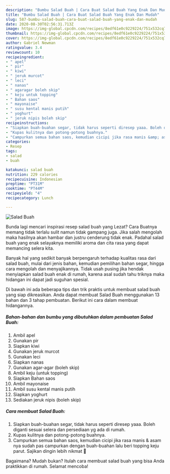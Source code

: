 ```yaml
---
description: "Bumbu Salad Buah | Cara Buat Salad Buah Yang Enak Dan Mudah"
title: "Bumbu Salad Buah | Cara Buat Salad Buah Yang Enak Dan Mudah"
slug: 587-bumbu-salad-buah-cara-buat-salad-buah-yang-enak-dan-mudah
date: 2020-08-30T02:56:31.713Z
image: https://img-global.cpcdn.com/recipes/8edf61e0c9229224/751x532cq70/salad-buah-foto-resep-utama.jpg
thumbnail: https://img-global.cpcdn.com/recipes/8edf61e0c9229224/751x532cq70/salad-buah-foto-resep-utama.jpg
cover: https://img-global.cpcdn.com/recipes/8edf61e0c9229224/751x532cq70/salad-buah-foto-resep-utama.jpg
author: Gabriel Newman
ratingvalue: 3.4
reviewcount: 10
recipeingredient:
- " apel"
- " pir"
- " kiwi"
- " jeruk murcot"
- " leci"
- " nanas"
- " agaragar boleh skip"
- " keju untuk topping"
- " Bahan saos"
- " mayonaise"
- " susu kental manis putih"
- " yoghurt"
- " jeruk nipis boleh skip"
recipeinstructions:
- "Siapkan buah-buahan segar, tidak harus seperti diresep yaaa. Boleh diganti sesuai selera dan persediaan yg ada di rumah."
- "Kupas kulitnya dan potong-potong buahnya."
- "Campurkan semua bahan saos, kemudian cicipi jika rasa manis &amp; asam nya sudah pas campurkan dengan buah-buahan lalu beri topping keju parut. Sajikan dingin lebih nikmat 🤗"
categories:
- Resep
tags:
- salad
- buah

katakunci: salad buah 
nutrition: 229 calories
recipecuisine: Indonesian
preptime: "PT31M"
cooktime: "PT44M"
recipeyield: "4"
recipecategory: Lunch

---
```



![Salad Buah](https://img-global.cpcdn.com/recipes/8edf61e0c9229224/751x532cq70/salad-buah-foto-resep-utama.jpg)

Bunda lagi mencari inspirasi resep salad buah yang Lezat? Cara Buatnya memang tidak terlalu sulit namun tidak gampang juga. Jika salah mengolah maka hasilnya akan hambar dan justru cenderung tidak enak. Padahal salad buah yang enak selayaknya memiliki aroma dan cita rasa yang dapat memancing selera kita.

Banyak hal yang sedikit banyak berpengaruh terhadap kualitas rasa dari salad buah, mulai dari jenis bahan, kemudian pemilihan bahan segar, hingga cara mengolah dan menyajikannya. Tidak usah pusing jika hendak menyiapkan salad buah enak di rumah, karena asal sudah tahu triknya maka hidangan ini dapat jadi suguhan spesial.




Di bawah ini ada beberapa tips dan trik praktis untuk membuat salad buah yang siap dikreasikan. Anda dapat membuat Salad Buah menggunakan 13 bahan dan 3 tahap pembuatan. Berikut ini cara dalam membuat hidangannya.

<!--inarticleads1-->

##### Bahan-bahan dan bumbu yang dibutuhkan dalam pembuatan Salad Buah:

1. Ambil  apel
1. Gunakan  pir
1. Siapkan  kiwi
1. Gunakan  jeruk murcot
1. Gunakan  leci
1. Siapkan  nanas
1. Gunakan  agar-agar (boleh skip)
1. Ambil  keju (untuk topping)
1. Siapkan  Bahan saos
1. Ambil  mayonaise
1. Ambil  susu kental manis putih
1. Siapkan  yoghurt
1. Sediakan  jeruk nipis (boleh skip)




<!--inarticleads2-->

##### Cara membuat Salad Buah:

1. Siapkan buah-buahan segar, tidak harus seperti diresep yaaa. Boleh diganti sesuai selera dan persediaan yg ada di rumah.
1. Kupas kulitnya dan potong-potong buahnya.
1. Campurkan semua bahan saos, kemudian cicipi jika rasa manis &amp; asam nya sudah pas campurkan dengan buah-buahan lalu beri topping keju parut. Sajikan dingin lebih nikmat 🤗




Bagaimana? Mudah bukan? Itulah cara membuat salad buah yang bisa Anda praktikkan di rumah. Selamat mencoba!

